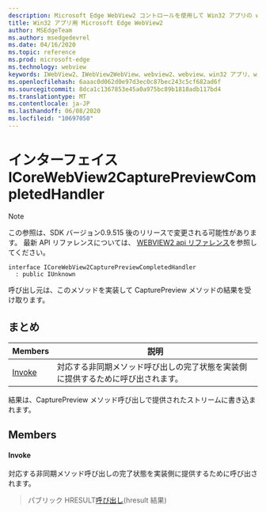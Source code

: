 ```yaml
---
description: Microsoft Edge WebView2 コントロールを使用して Win32 アプリの web コンテンツをホストする
title: Win32 アプリ用 Microsoft Edge WebView2
author: MSEdgeTeam
ms.author: msedgedevrel
ms.date: 04/16/2020
ms.topic: reference
ms.prod: microsoft-edge
ms.technology: webview
keywords: IWebView2、IWebView2WebView、webview2、webview、win32 アプリ、win32、edge、ICoreWebView2、ICoreWebView2Controller、browser control、edge html
ms.openlocfilehash: 6aaac0d062d0e97d3ec0c87bec243c5cf682ad6f
ms.sourcegitcommit: 8dca1c1367853e45a0a975bc89b1818adb117bd4
ms.translationtype: MT
ms.contentlocale: ja-JP
ms.lasthandoff: 06/08/2020
ms.locfileid: "10697050"
---
```

# インターフェイス ICoreWebView2CapturePreviewCompletedHandler 

> [!NOTE]
> この参照は、SDK バージョン0.9.515 後のリリースで変更される可能性があります。 最新 API リファレンスについては、 [WEBVIEW2 api リファレンス](../../../webview2-api-reference.md)を参照してください。

```
interface ICoreWebView2CapturePreviewCompletedHandler
  : public IUnknown
```

呼び出し元は、このメソッドを実装して CapturePreview メソッドの結果を受け取ります。

## まとめ

 Members                        | 説明
--------------------------------|---------------------------------------------
[Invoke](#invoke) | 対応する非同期メソッド呼び出しの完了状態を実装側に提供するために呼び出されます。

結果は、CapturePreview メソッド呼び出しで提供されたストリームに書き込まれます。

## Members

#### Invoke 

対応する非同期メソッド呼び出しの完了状態を実装側に提供するために呼び出されます。

> パブリック HRESULT[呼び出し](#invoke)(hresult 結果)

